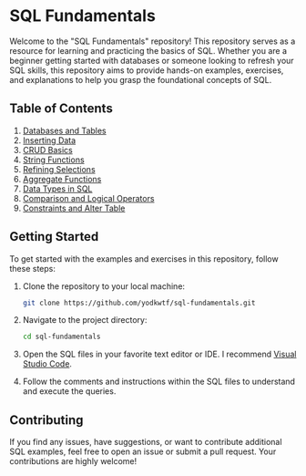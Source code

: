 # SQL Fundamentals

Welcome to the "SQL Fundamentals" repository! This repository serves as a resource for learning and practicing the basics of SQL. Whether you are a beginner getting started with databases or someone looking to refresh your SQL skills, this repository aims to provide hands-on examples, exercises, and explanations to help you grasp the foundational concepts of SQL.

## Table of Contents

1. [Databases and Tables](./01-databases-and-tables/)
2. [Inserting Data](./02-inserting-data/)
3. [CRUD Basics](./03-crud-basics/)
4. [String Functions](./04-string-functions/)
5. [Refining Selections](./05-refining-selections/)
6. [Aggregate Functions](./06-aggregate-functions/)
7. [Data Types in SQL](./07-data-types/)
8. [Comparison and Logical Operators](./08-logical-operators/)
9. [Constraints and Alter Table](./09-constraints-and-alter-table/)

## Getting Started

To get started with the examples and exercises in this repository, follow these steps:

1. Clone the repository to your local machine:

   ```sh
   git clone https://github.com/yodkwtf/sql-fundamentals.git
   ```

2. Navigate to the project directory:

   ```sh
   cd sql-fundamentals
   ```

3. Open the SQL files in your favorite text editor or IDE. I recommend [Visual Studio Code](https://code.visualstudio.com/).

4. Follow the comments and instructions within the SQL files to understand and execute the queries.

## Contributing

If you find any issues, have suggestions, or want to contribute additional SQL examples, feel free to open an issue or submit a pull request. Your contributions are highly welcome!
